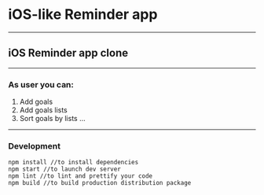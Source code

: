# iOS-like Reminder app

---

## iOS Reminder app clone

---

### As user you can:

1. Add goals
2. Add goals lists
3. Sort goals by lists
   ...

---

### Development

```
npm install //to install dependencies
npm start //to launch dev server
npm lint //to lint and prettify your code
npm build //to build production distribution package
```
